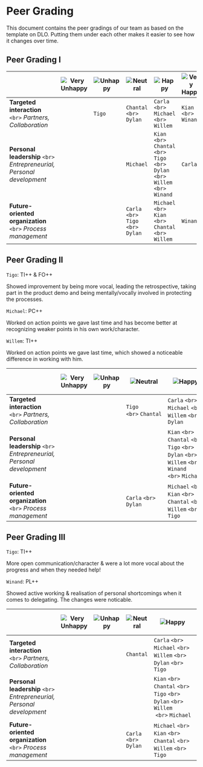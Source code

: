 # Peer Grading

This document contains the peer gradings of our team as based on the template on DLO. Putting them under each other makes it easier to see how it changes over time.

## Peer Grading I

|                                                                                  | ![Very Unhappy](https://img.icons8.com/emoji/48/000000/frowning-face.png) | ![Unhappy](https://img.icons8.com/emoji/48/000000/slightly-frowning-face.png) | ![Neutral](https://img.icons8.com/emoji/48/000000/neutral-face.png) | ![Happy](https://img.icons8.com/emoji/48/000000/slightly-smiling-face.png)                                   | ![Very Happy](https://img.icons8.com/emoji/48/000000/smiling-face.png) |
| -------------------------------------------------------------------------------- | ----------------------------------------------------------------------- | --------------------------------------------------------------------------- | ----------------------------------------------------------------- | ---------------------------------------------------------------------------------------------------------- | -------------------------------------------------------------------- |
| **Targeted interaction** `<br>` *Partners, Collaboration*              |                                                                         | `Tigo`                                                                    | `Chantal` `<br>` `Dylan`                                    | `Carla` `<br>` `Michael` `<br>` `Willem`                                                         | `Kian` `<br>` `Winand`                                         |
| **Personal leadership** `<br>` *Entrepreneurial, Personal development* |                                                                         |                                                                             | `Michael`                                                       | `Kian` `<br>` `Chantal` `<br>` `Tigo` `<br>` `Dylan` `<br>` `Willem` `<br>` `Winand` | `Carla`                                                            |
| **Future-oriented organization** `<br>` *Process management*           |                                                                         |                                                                             | `Carla` `<br>` `Tigo` `<br>` `Dylan`                    | `Michael` `<br>` `Kian` `<br>` `Chantal` `<br>` `Willem`                                     | `Winand`                                                           |

## Peer Grading II

`Tigo`: TI++ & FO++

Showed improvement by being more vocal, leading the retrospective, taking part in the product demo and being mentally/vocally involved in protecting the processes.

`Michael`: PC++

Worked on action points we gave last time and has become better at recognizing weaker points in his own work/character.

`Willem`: TI++

Worked on action points we gave last time, which showed a noticeable difference in working with him.

|                                                                                  | ![Very Unhappy](https://img.icons8.com/emoji/48/000000/frowning-face.png) | ![Unhappy](https://img.icons8.com/emoji/48/000000/slightly-frowning-face.png) | ![Neutral](https://img.icons8.com/emoji/48/000000/neutral-face.png) | ![Happy](https://img.icons8.com/emoji/48/000000/slightly-smiling-face.png)                                                         | ![Very Happy](https://img.icons8.com/emoji/48/000000/smiling-face.png) |
| -------------------------------------------------------------------------------- | ----------------------------------------------------------------------- | --------------------------------------------------------------------------- | ----------------------------------------------------------------- | -------------------------------------------------------------------------------------------------------------------------------- | -------------------------------------------------------------------- |
| **Targeted interaction** `<br>` *Partners, Collaboration*              |                                                                         |                                                                             | `Tigo` `<br>` `Chantal`                                    | `Carla` `<br>` `Michael` `<br>` `Willem` `<br>` `Dylan`                                                            | `Kian` `<br>` `Winand`                                         |
| **Personal leadership** `<br>` *Entrepreneurial, Personal development* |                                                                         |                                                                             |                                                                   | `Kian` `<br>` `Chantal` `<br>` `Tigo` `<br>` `Dylan` `<br>` `Willem` `<br>` `Winand` `<br>` `Michael` | `Carla`                                                            |
| **Future-oriented organization** `<br>` *Process management*           |                                                                         |                                                                             | `Carla` `<br>` `Dylan`                                      | `Michael` `<br>` `Kian` `<br>` `Chantal` `<br>` `Willem` `<br>` `Tigo`                                         | `Winand`                                                           |

## Peer Grading III

`Tigo`: TI++

More open communication/character & were a lot more vocal about the progress and when they needed help!

`Winand`: PL++

Showed active working & realisation of personal shortcomings when it comes to delegating. The changes were noticable.

|                                                                                  | ![Very Unhappy](https://img.icons8.com/emoji/48/000000/frowning-face.png) | ![Unhappy](https://img.icons8.com/emoji/48/000000/slightly-frowning-face.png) | ![Neutral](https://img.icons8.com/emoji/48/000000/neutral-face.png) | ![Happy](https://img.icons8.com/emoji/48/000000/slightly-smiling-face.png)                                       | ![Very Happy](https://img.icons8.com/emoji/48/000000/smiling-face.png) |
| -------------------------------------------------------------------------------- | ----------------------------------------------------------------------- | --------------------------------------------------------------------------- | ----------------------------------------------------------------- | -------------------------------------------------------------------------------------------------------------- | -------------------------------------------------------------------- |
| **Targeted interaction** `<br>` *Partners, Collaboration*              |                                                                         |                                                                             | `Chantal`                                                       | `Carla` `<br>` `Michael` `<br>` `Willem` `<br>` `Dylan` `<br>` `Tigo`                        | `Kian` `<br>` `Winand`                                         |
| **Personal leadership** `<br>` *Entrepreneurial, Personal development* |                                                                         |                                                                             |                                                                   | `Kian` `<br>` `Chantal` `<br>` `Tigo` `<br>` `Dylan` `<br>` `Willem`  `<br>` `Michael` | `Carla <br>` `Winand`                                            |
| **Future-oriented organization** `<br>` *Process management*           |                                                                         |                                                                             | `Carla` `<br>` `Dylan`                                      | `Michael` `<br>` `Kian` `<br>` `Chantal` `<br>` `Willem` `<br>` `Tigo`                       | `Winand`                                                           |
